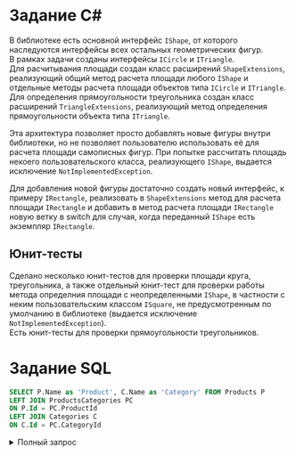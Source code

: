 # Задание C#

В библиотеке есть основной интерфейс `IShape`, от которого наследуются интерфейсы всех остальных геометрических фигур.  
В рамках задачи созданы интерфейсы `ICircle` и `ITriangle`.  
Для расчитывания площади создан класс расширений `ShapeExtensions`, реализующий общий метод расчета площади любого `IShape` и отдельные методы расчета площади объектов типа `ICircle` и `ITriangle`.  
Для определения прямоугольности треугольника создан класс расширений `TriangleExtensions`, реализующий метод определения прямоугольности объекта типа `ITriangle`.

Эта архитектура позволяет просто добавлять новые фигуры внутри библиотеки, но не позволяет пользователю использовать её для расчета площади самописных фигур. При попытке рассчитать площадь некоего пользовательского класса, реализующего `IShape`, выдается исключение `NotImplementedException`.

Для добавления новой фигуры достаточно создать новый интерфейс, к примеру `IRectangle`, реализовать в `ShapeExtensions` метод для расчета площади `IRectangle` и добавить в метод расчета площади `IRectangle` новую ветку в switch для случая, когда переданный `IShape` есть экземпляр `IRectangle`.

## Юнит-тесты

Сделано несколько юнит-тестов для проверки площади круга, треугольника, а также отдельный юнит-тест для проверки работы метода определния площади с неопределенными `IShape`, в частности с неким пользовательским классом `ISquare`, не предусмотренным по умолчанию в библиотеке (выдается исключение `NotImplementedException`).  
Есть юнит-тесты для проверки прямоугольности треугольников.

# Задание SQL

```SQL
SELECT P.Name as 'Product', C.Name as 'Category' FROM Products P
LEFT JOIN ProductsCategories PC
ON P.Id = PC.ProductId
LEFT JOIN Categories C
ON C.Id = PC.CategoryId
```

<details>
<summary>Полный запрос</summary>

```SQL
/* DDL */
CREATE TABLE Products
(
    Id INT NOT NULL PRIMARY KEY IDENTITY, 
    Name NCHAR(50) NOT NULL
)
CREATE TABLE Categories
(
    Id INT NOT NULL PRIMARY KEY IDENTITY, 
    Name NCHAR(50) NOT NULL
)
CREATE TABLE ProductsCategories
(
    ProductId INT NOT NULL, 
    CategoryId INT NOT NULL
)

/* Filling */
INSERT INTO Products (Name) VALUES ('Apple'), ('Banana'), ('Strawberry'), ('Potato')
INSERT INTO Categories (Name) VALUES ('Sweet'), ('Green'), ('Fruit')

INSERT INTO ProductsCategories VALUES (1, 2), (1, 3)
INSERT INTO ProductsCategories VALUES (2, 1), (2, 3)
INSERT INTO ProductsCategories VALUES (3, 1)

/* Required query answer */
SELECT P.Name as 'Product', C.Name as 'Category' FROM Products P
LEFT JOIN ProductsCategories PC
ON P.Id = PC.ProductId
LEFT JOIN Categories C
ON C.Id = PC.CategoryId
```
</details>